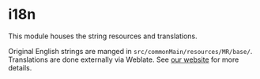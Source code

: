 # i18n

This module houses the string resources and translations.

Original English strings are manged in `src/commonMain/resources/MR/base/`. Translations are done externally via Weblate. See [our website](https://mihon.app/docs/contribute#translation) for more details. 